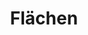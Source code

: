 ---
title: 'Flächen'
icon: icon.png
redirect: 'techs/shapes/function:shape_2D'

content:
    items: 
        - '@taxonomy.function': 'shape_2D'
    filter:
        published: true
        type: 'tech' 
---
